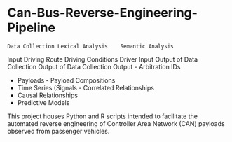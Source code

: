 # Can-Bus-Reverse-Engineering-Pipeline

	Data Collection	Lexical Analysis	Semantic Analysis
Input	Driving Route 
Driving Conditions Driver Input	Output of Data Collection	Output of Data Collection
Output	- Arbitration IDs
 - Payloads	- Payload Compositions 
- Time Series (Signals	- Correlated Relationships
 - Causal Relationships
 - Predictive Models


This project houses Python and R scripts intended to facilitate the automated reverse engineering of Controller Area Network (CAN) payloads observed from passenger vehicles. 

